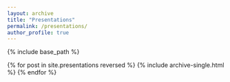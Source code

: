 ```yaml
---
layout: archive
title: "Presentations"
permalink: /presentations/
author_profile: true
---
```


{% include base_path %}

{% for post in site.presentations reversed %}
  {% include archive-single.html %}
{% endfor %}

